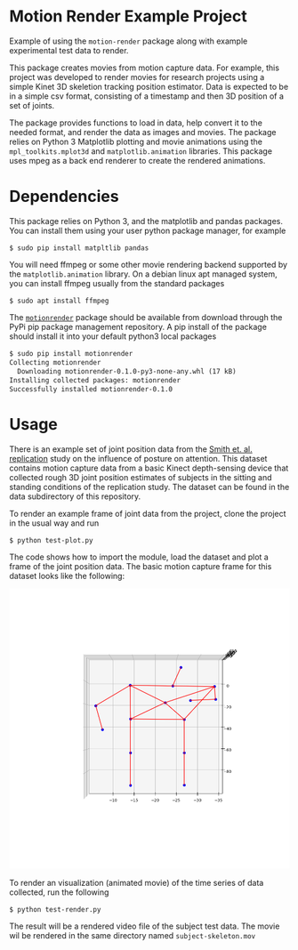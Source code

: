 # Motion Render Example Project

Example of using the `motion-render` package along with example
experimental test data to render.

This package creates movies from motion capture data.  For example, this project
was developed to render movies for research projects using a simple
Kinet 3D skeletion tracking position estimator.  Data is expected to be
in a simple csv format, consisting of a timestamp and then 3D position of
a set of joints. 

The package provides functions to load in data, help convert it to
the needed format, and render the data as images and movies.  The
package relies on Python 3 Matplotlib plotting and movie animations
using the `mpl_toolkits.mplot3d` and `matplotlib.animation`
libraries.  This package uses mpeg as a back end renderer to create
the rendered animations.

# Dependencies

This package relies on Python 3, and the
matplotlib and pandas packages.  You can install
them using your user python package manager, for example

```
$ sudo pip install matpltlib pandas
```

You will need ffmpeg or some other movie rendering backend
supported by the `matplotlib.animation` library.
On a debian linux apt managed system, you can install
ffmpeg usually from the standard packages

```
$ sudo apt install ffmpeg
```

The [`motionrender`](https://pypi.org/project/motionrender) 
package should be available from download
through the PyPi pip package management repository.
A pip install of the package should install it into
your default python3 local packages

```
$ sudo pip install motionrender
Collecting motionrender
  Downloading motionrender-0.1.0-py3-none-any.whl (17 kB)
Installing collected packages: motionrender
Successfully installed motionrender-0.1.0

```

# Usage

There is an example set of joint position data from 
the [Smith et. al. replication](https://econtent.hogrefe.com/doi/10.1027/1618-3169/a000567)
study on the influence of posture on attention.  This dataset
contains motion capture data from a basic
Kinect depth-sensing device that collected
rough 3D joint position estimates of subjects in the
sitting and standing conditions of the replication
study.  The dataset can be found in the
data subdirectory of this repository.

To render an example frame of joint data from the
project, clone the project in the usual way and
run

```
$ python test-plot.py
```

The code shows how to import the module,
load the dataset and plot a frame of the
joint position data.  The basic motion capture
frame for this dataset looks like the following:

![Single frame of joint capture time series](./subject-skeleton.png)

To render an visualization (animated movie)
of the time series of data collected,
run the following

```
$ python test-render.py
```

The result will be a rendered video file of the
subject test data.  The movie wil be rendered
in the same directory named `subject-skeleton.mov`

